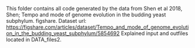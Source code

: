 This folder contains all code generated by the data from Shen et al 2018, Shen; Tempo and mode of genome evolution in the budding yeast subphylum. figshare. Dataset
url: https://figshare.com/articles/dataset/Tempo_and_mode_of_genome_evolution_in_the_budding_yeast_subphylum/5854692
Explained input and outfiles located in DATA_files2. 
